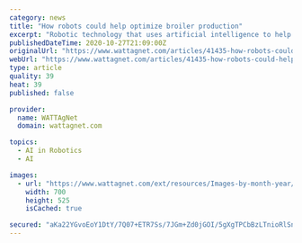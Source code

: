 ```yaml
---
category: news
title: "How robots could help optimize broiler production"
excerpt: "Robotic technology that uses artificial intelligence to help farmers make data-driven decisions about broiler production could result in a healthier, more productive growing environment."
publishedDateTime: 2020-10-27T21:09:00Z
originalUrl: "https://www.wattagnet.com/articles/41435-how-robots-could-help-optimize-broiler-production"
webUrl: "https://www.wattagnet.com/articles/41435-how-robots-could-help-optimize-broiler-production"
type: article
quality: 39
heat: 39
published: false

provider:
  name: WATTAgNet
  domain: wattagnet.com

topics:
  - AI in Robotics
  - AI

images:
  - url: "https://www.wattagnet.com/ext/resources/Images-by-month-year/20-10/Iamus-technologies-robot.jpg?height=635&t=1603832669&width=1200"
    width: 700
    height: 525
    isCached: true

secured: "aKa22YGvoEoY1DtY/7Q07+ETR7Ss/7JGm+Zd0jGOI/5gXgTPCbBzLTnioRlSnXFoEWTPUQY0hSYlM8uRq3W/O3ibmpM7zC51SXX+wDoMT/2yedLmWdLxrpOaDoba/+KPXrtOqzhNV4509T92GgLluk+QDl3EPvKnbwekxxlCA5qnAMJhbgdmIJM6MwIbSeRvJPAxlqp3CAXPT/Ba/AdAVpadG6RyzHI0q3jY/FJvP0NhbuKZAUolXAJ4wfJGO1BsA7QhHKnQTFJRbg/FcolJYI3GiSEw33JZ2RnX8k6MWN/3WLkFiEgTajyBun6RjJpaCF1nT/2HSJFeuqdhJIHRBNtNSXZf8ChLt7Dd/KK+XTw=;HUWi0LIHo7Djpmr+fUzTJg=="
---
```


